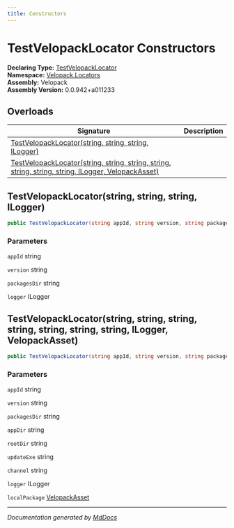 ```yaml
---
title: Constructors
---
```

<!--  
  <auto-generated>   
    The contents of this file were generated by a tool.  
    Changes to this file may be list if the file is regenerated  
  </auto-generated>   
-->

# TestVelopackLocator Constructors

**Declaring Type:** [TestVelopackLocator](../index.md)  
**Namespace:** [Velopack.Locators](../../index.md)  
**Assembly:** Velopack  
**Assembly Version:** 0.0.942+a011233

## Overloads

| Signature                                                                                                                                                                                         | Description |
| ------------------------------------------------------------------------------------------------------------------------------------------------------------------------------------------------- | ----------- |
| [TestVelopackLocator(string, string, string, ILogger)](#testvelopacklocatorstring-string-string-ilogger)                                                                                          |             |
| [TestVelopackLocator(string, string, string, string, string, string, string, ILogger, VelopackAsset)](#testvelopacklocatorstring-string-string-string-string-string-string-ilogger-velopackasset) |             |

## TestVelopackLocator(string, string, string, ILogger)

```csharp
public TestVelopackLocator(string appId, string version, string packagesDir, ILogger logger = null);
```

### Parameters

`appId`  string

`version`  string

`packagesDir`  string

`logger`  ILogger

## TestVelopackLocator(string, string, string, string, string, string, string, ILogger, VelopackAsset)

```csharp
public TestVelopackLocator(string appId, string version, string packagesDir, string appDir, string rootDir, string updateExe, string channel = null, ILogger logger = null, VelopackAsset localPackage = null);
```

### Parameters

`appId`  string

`version`  string

`packagesDir`  string

`appDir`  string

`rootDir`  string

`updateExe`  string

`channel`  string

`logger`  ILogger

`localPackage`  [VelopackAsset](../../../VelopackAsset/index.md)

___

*Documentation generated by [MdDocs](https://github.com/ap0llo/mddocs)*
